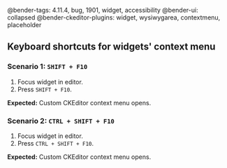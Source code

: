 @bender-tags: 4.11.4, bug, 1901, widget, accessibility
@bender-ui: collapsed
@bender-ckeditor-plugins: widget, wysiwygarea, contextmenu, placeholder

## Keyboard shortcuts for widgets' context menu

### Scenario 1: `SHIFT + F10`

1. Focus widget in editor.
1. Press `SHIFT + F10`.

**Expected:** Custom CKEditor context menu opens.

### Scenario 2: `CTRL + SHIFT + F10`

1. Focus widget in editor.
1. Press `CTRL + SHIFT + F10`.

**Expected:** Custom CKEditor context menu opens.
